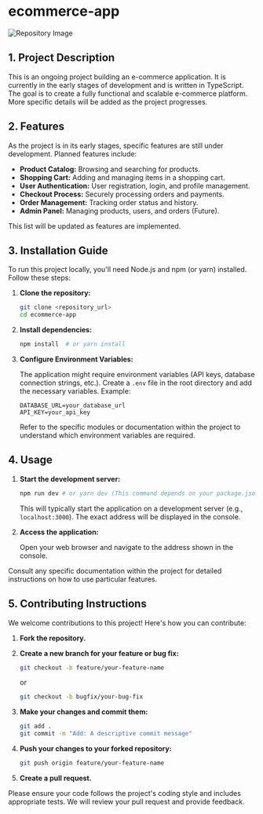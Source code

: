 # ecommerce-app

![Repository Image](https://oaidalleapiprodscus.blob.core.windows.net/private/org-rA2QQhGL8zmDPLWQJc7oTH8h/user-4mG8F8ohQ9dAZAhY7R7GjLUL/img-iztJh0hEs0Gla3tNEQPPhfMA.png?st=2025-07-26T08%3A12%3A05Z&se=2025-07-26T10%3A12%3A05Z&sp=r&sv=2024-08-04&sr=b&rscd=inline&rsct=image/png&skoid=b1a0ae1f-618f-4548-84fd-8b16cacd5485&sktid=a48cca56-e6da-484e-a814-9c849652bcb3&skt=2025-07-25T10%3A15%3A33Z&ske=2025-07-26T10%3A15%3A33Z&sks=b&skv=2024-08-04&sig=yZ4Dcz2zRxHtmti0hXAJkDVPG8PaYWImybal5wMDOu4%3D)

## 1. Project Description

This is an ongoing project building an e-commerce application.  It is currently in the early stages of development and is written in TypeScript.  The goal is to create a fully functional and scalable e-commerce platform.  More specific details will be added as the project progresses.

## 2. Features

As the project is in its early stages, specific features are still under development.  Planned features include:

*   **Product Catalog:** Browsing and searching for products.
*   **Shopping Cart:** Adding and managing items in a shopping cart.
*   **User Authentication:** User registration, login, and profile management.
*   **Checkout Process:** Securely processing orders and payments.
*   **Order Management:** Tracking order status and history.
*   **Admin Panel:** Managing products, users, and orders (Future).

This list will be updated as features are implemented.

## 3. Installation Guide

To run this project locally, you'll need Node.js and npm (or yarn) installed. Follow these steps:

1.  **Clone the repository:**

    ```bash
    git clone <repository_url>
    cd ecommerce-app
    ```

2.  **Install dependencies:**

    ```bash
    npm install  # or yarn install
    ```

3.  **Configure Environment Variables:**

    The application might require environment variables (API keys, database connection strings, etc.). Create a `.env` file in the root directory and add the necessary variables. Example:

    ```
    DATABASE_URL=your_database_url
    API_KEY=your_api_key
    ```

    Refer to the specific modules or documentation within the project to understand which environment variables are required.

## 4. Usage

1.  **Start the development server:**

    ```bash
    npm run dev # or yarn dev (This command depends on your package.json configuration.  Check the scripts section for the correct command.)
    ```

    This will typically start the application on a development server (e.g., `localhost:3000`).  The exact address will be displayed in the console.

2.  **Access the application:**

    Open your web browser and navigate to the address shown in the console.

Consult any specific documentation within the project for detailed instructions on how to use particular features.

## 5. Contributing Instructions

We welcome contributions to this project!  Here's how you can contribute:

1.  **Fork the repository.**
2.  **Create a new branch for your feature or bug fix:**

    ```bash
    git checkout -b feature/your-feature-name
    ```

    or

    ```bash
    git checkout -b bugfix/your-bug-fix
    ```

3.  **Make your changes and commit them:**

    ```bash
    git add .
    git commit -m "Add: A descriptive commit message"
    ```

4.  **Push your changes to your forked repository:**

    ```bash
    git push origin feature/your-feature-name
    ```

5.  **Create a pull request.**

Please ensure your code follows the project's coding style and includes appropriate tests.  We will review your pull request and provide feedback.
